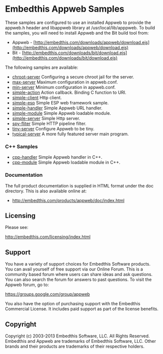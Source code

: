 Embedthis Appweb Samples
===

These samples are configured to use an installed Appweb to provide the appweb.h header and libappweb library 
at /usr/local/lib/apppweb. To build the samples, you will need to install Appweb and the Bit build tool from:

* Appweb - [http://embedthis.com/downloads/appweb/download.ejs](http://embedthis.com/downloads/appweb/download.ejs)
* Bit - [http://embedthis.com/downloads/bit/download.ejs](http://embedthis.com/downloads/bit/download.ejs)

The following samples are available:

* [chroot-server](chroot-server/README.md)      Configuring a secure chroot jail for the server.
* [max-server](max-server/README.md)            Maximum configuration in appweb.conf.
* [min-server](min-server/README.md)            Minimum configuration in appweb.conf.
* [simple-action](simple-action/README.md)      Action callback. Binding C function to URI.
* [simple-client](simple-client/README.md)      Http client.
* [simple-esp](simple-esp/README.md)            Simple ESP web framework sample.
* [simple-handler](simple-handler/README.md)    Simple Appweb URL handler.
* [simple-module](simple-module/README.md)      Simple Appweb loadable module.
* [simple-server](simple-server/README.md)      Simple Http server.
* [spy-fliter](spy-filter/README.md)            Simple HTTP pipeline filter.
* [tiny-server](tiny-server/README.md)          Configure Appweb to be tiny.
* [typical-server](typical-server/README.md)    A more fully featured server main program.

### C++ Samples
* [cpp-handler](cpp-handler/README.md)          Simple Appweb handler in C++.
* [cpp-module](cpp-module/README.md)            Simple Appweb loadable module in C++.

### Documentation

The full product documentation is supplied in HTML format under the doc directory. This is also available online at:

* http://embedthis.com/products/appweb/doc/index.html

Licensing
---

Please see: 

http://embedthis.com/licensing/index.html


Support
---
You have a variety of support choices for Embedthis Software products. You can avail yourself of free support via 
our Online Forum. This is a community based forum where users can share ideas and ask questions. You can also search the
forum for answers to past questions. To visit the Appweb forum, go to:

https://groups.google.com/group/appweb

You also have the option of purchasing support with the Embedthis Commercial License. It includes paid support as 
part of the license benefits.


Copyright
---

Copyright (c) 2003-2013 Embedthis Software, LLC. All Rights Reserved.  Embedthis and Appweb are trademarks of 
Embedthis Software, LLC. Other brands and their products are trademarks of their respective holders.
